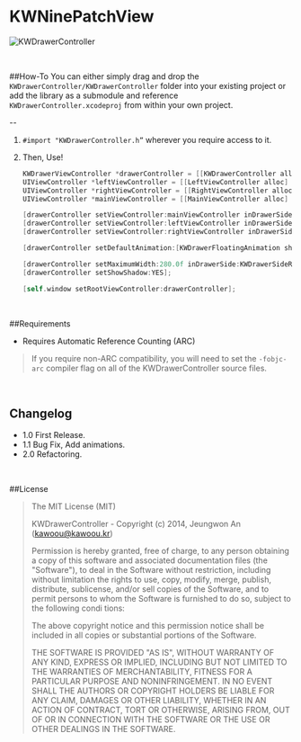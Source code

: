 KWNinePatchView
===============

![KWDrawerController](https://dl.dropboxusercontent.com/u/65611701/KWDrawerViewController.gif)

<br />

##How-To
You can either simply drag and drop the `KWDrawerController/KWDrawerController` folder into your existing project or add the library as a submodule and reference `KWDrawerController.xcodeproj` from within your own project.

--
1. `#import "KWDrawerController.h”` wherever you require access to it.

2. Then, Use!
    ``` objective-c
    KWDrawerViewController *drawerController = [[KWDrawerController alloc] init];
    UIViewController *leftViewController = [[LeftViewController alloc] init];
    UIViewController *rightViewController = [[RightViewController alloc] init];
    UIViewController *mainViewController = [[MainViewController alloc] init];

    [drawerController setViewController:mainViewController inDrawerSide:KWDrawerSideNone];
    [drawerController setViewController:leftViewController inDrawerSide:KWDrawerSideLeft];
    [drawerController setViewController:rightViewController inDrawerSide:KWDrawerSideRight];

    [drawerController setDefaultAnimation:[KWDrawerFloatingAnimation sharedInstance] inDrawer:KWDrawerSideLeft];
    
    [drawerController setMaximumWidth:280.0f inDrawerSide:KWDrawerSideRight animated:NO];
    [drawerController setShowShadow:YES];

    [self.window setRootViewController:drawerController];
    ```

<br />

##Requirements
- Requires Automatic Reference Counting (ARC)

> If you require non-ARC compatibility, you will need to set the `-fobjc-arc` compiler flag on all of the KWDrawerController source files.

<br />

## Changelog

+ 1.0 First Release.
+ 1.1 Bug Fix, Add animations.
+ 2.0 Refactoring.

<br />

##License

> The MIT License (MIT)
>
>  KWDrawerController - Copyright (c) 2014, Jeungwon An (kawoou@kawoou.kr)
>
>  Permission is hereby granted, free of charge, to any person obtaining a copy of this software and associated documentation files (the "Software"), to deal in the Software without restriction, including without limitation the rights to use, copy, modify, merge, publish, distribute, sublicense, and/or sell copies of the Software, and to permit persons to whom the Software is furnished to do so, subject to the following condi tions:
>
>  The above copyright notice and this permission notice shall be included in all copies or substantial portions of the Software.
>
>  THE SOFTWARE IS PROVIDED "AS IS", WITHOUT WARRANTY OF ANY KIND, EXPRESS OR IMPLIED, INCLUDING BUT NOT LIMITED TO THE WARRANTIES OF MERCHANTABILITY, FITNESS FOR A PARTICULAR PURPOSE AND NONINFRINGEMENT. IN NO EVENT SHALL THE AUTHORS OR COPYRIGHT HOLDERS BE LIABLE FOR ANY CLAIM, DAMAGES OR OTHER LIABILITY, WHETHER IN AN ACTION OF CONTRACT, TORT OR OTHERWISE, ARISING FROM, OUT OF OR IN CONNECTION WITH THE SOFTWARE OR THE USE OR OTHER DEALINGS IN THE SOFTWARE.

